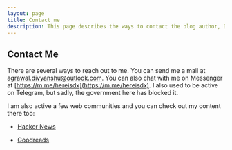 ```yaml
---
layout: page
title: Contact me
description: This page describes the ways to contact the blog author, Divyanshu Agrawal.
---
```

## Contact Me

There are several ways to reach out to me. You can send me a mail at [agrawal.divyanshu@outlook.com](mailtio:agrawal.divyanshu@outlook.com). You can also chat with me on Messenger at [https://m.me/hereisdx](https://m.me/hereisdx). I also used to be active on Telegram, but sadly, the government here has blocked it.

I am also active a few web communities and you can check out my content there too:

* [Hacker News](https://news.ycombinator.com/user?id=hereisdx)

* [Goodreads](https://www.goodreads.com/review/list/26803636)


